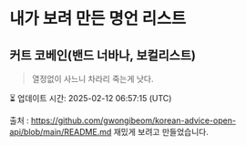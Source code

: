 # 내가 보려 만든 명언 리스트

##  커트 코베인(밴드 너바나, 보컬리스트)
> 열정없이 사느니 차라리 죽는게 낫다.


⏳ 업데이트 시간: 2025-02-12 06:57:15 (UTC)

출처 : https://github.com/gwongibeom/korean-advice-open-api/blob/main/README.md
재밌게 보려고 만들었습니다.
